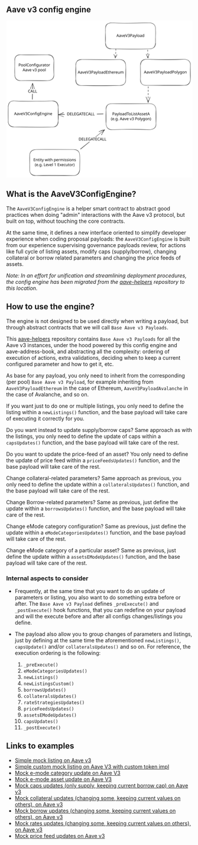 ## Aave v3 config engine

![Config Engine Diagram](../../../../resources/configs-engine.svg)

## What is the AaveV3ConfigEngine?

The `AaveV3ConfigEngine` is a helper smart contract to abstract good practices when doing "admin" interactions with the Aave v3 protocol, but built on top, without touching the core contracts.

At the same time, it defines a new interface oriented to simplify developer experience when coding proposal payloads: the `AaveV3ConfigEngine` is built from our experience supervising governance payloads review, for actions like full cycle of listing assets, modify caps (supply/borrow), changing collateral or borrow related parameters and changing the price feeds of assets.

_Note: In an effort for unification and streamlining deployment procedures, the config engine has been migrated from the [aave-helpers](https://github.com/bgd-labs/aave-helpers) repository to this location._

## How to use the engine?

The engine is not designed to be used directly when writing a payload, but through abstract contracts that we will call `Base Aave v3 Payloads`.

This [aave-helpers](https://github.com/bgd-labs/aave-helpers) repository contains `Base Aave v3 Payloads` for all the Aave v3 instances, under the hood powered by this config engine and aave-address-book, and abstracting all the complexity: ordering of execution of actions, extra validations, deciding when to keep a current configured parameter and how to get it, etc.

As base for any payload, you only need to inherit from the corresponding (per pool) `Base Aave v3 Payload`, for example inheriting from `AaveV3PayloadEthereum` in the case of Ethereum, `AaveV3PayloadAvalanche` in the case of Avalanche, and so on.

If you want just to do one or multiple listings, you only need to define the listing within a `newListings()` function, and the base payload will take care of executing it correctly for you.

Do you want instead to update supply/borrow caps? Same approach as with the listings, you only need to define the update of caps within a `capsUpdates()` function, and the base payload will take care of the rest.

Do you want to update the price-feed of an asset? You only need to define the update of price feed within a `priceFeedsUpdates()` function, and the base payload will take care of the rest.

Change collateral-related parameters? Same approach as previous, you only need to define the update within a `collateralsUpdates()` function, and the base payload will take care of the rest.

Change Borrow-related parameters? Same as previous, just define the update within a `borrowsUpdates()` function, and the base payload will take care of the rest.

Change eMode category configuration? Same as previous, just define the update within a `eModeCategoriesUpdates()` function, and the base payload will take care of the rest.

Change eMode category of a particular asset? Same as previous, just define the update within a `assetsEModeUpdates()` function, and the base payload will take care of the rest.

### Internal aspects to consider

- Frequently, at the same time that you want to do an update of parameters or listing, you also want to do something extra before or after.
The `Base Aave v3 Payload` defines `_preExecute()` and `_postExecute()` hook functions, that you can redefine on your payload and will the execute before and after all configs changes/listings you define.

- The payload also allow you to group changes of parameters and listings, just by defining at the same time the aforementioned `newListings()`, `capsUpdate()` and/or `collateralsUpdates()` and so on. For reference, the execution ordering is the following:
  1. `_preExecute()`
  2. `eModeCategoriesUpdates()`
  3. `newListings()`
  4. `newListingsCustom()`
  5. `borrowsUpdates()`
  6. `collateralsUpdates()`
  7. `rateStrategiesUpdates()`
  8. `priceFeedsUpdates()`
  9. `assetsEModeUpdates()`
  10. `capsUpdates()`
  11. `_postExecute()`

## Links to examples
- [Simple mock listing on Aave v3](../../../../tests/periphery/v3-config-engine/mocks/AaveV3MockListing.sol)
- [Simple custom mock listing on Aave V3 with custom token impl](../../../../tests/periphery/v3-config-engine/mocks/AaveV3MockListingCustom.sol)
- [Mock e-mode category update on Aave V3](../../../../tests/periphery/v3-config-engine/mocks/AaveV3MockEModeCategoryUpdate.sol)
- [Mock e-mode asset update on Aave V3](../../../../tests/periphery/v3-config-engine/mocks/AaveV3MockAssetEModeUpdate.sol)
- [Mock caps updates (only supply, keeping current borrow cap) on Aave v3](../../../../tests/periphery/v3-config-engine/mocks/AaveV3MockCapUpdate.sol)
- [Mock collateral updates (changing some, keeping current values on others), on Aave v3](../../../../tests/periphery/v3-config-engine/mocks/AaveV3MockCollateralUpdate.sol)
- [Mock borrow updates (changing some, keeping current values on others), on Aave v3](../../../../tests/periphery/v3-config-engine/mocks/AaveV3MockBorrowUpdate.sol)
- [Mock rates updates (changing some, keeping current values on others), on Aave v3](../../../../tests/periphery/v3-config-engine/mocks/AaveV3MockRatesUpdate.sol)
- [Mock price feed updates on Aave v3](../../../../tests/periphery/v3-config-engine/mocks/AaveV3MockPriceFeedUpdate.sol)
